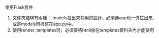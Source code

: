 使用Flask套件

1. 文件夾結構有兩種： models拉出來共用的設計，必須連app也一併拉出來、或是models同樣寫在app.py中。
2. 使用render_templates時，必須要將html放在templates資料夾內才能使用

